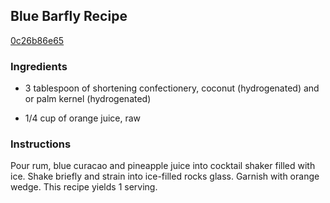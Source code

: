 ## Blue Barfly Recipe

[0c26b86e65](http://cookeatshare.com/recipes/blue-barfly-87295)

### Ingredients

 - 3 tablespoon of shortening confectionery, coconut (hydrogenated) and or palm kernel (hydrogenated)

 - 1/4 cup of orange juice, raw

### Instructions

Pour rum, blue curacao and pineapple juice into cocktail shaker filled with ice. Shake briefly and strain into ice-filled rocks glass. Garnish with orange wedge. This recipe yields 1 serving.